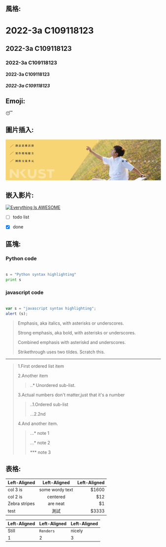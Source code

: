 
## 風格:
# 2022-3a C109118123
## 2022-3a C109118123
### 2022-3a C109118123
#### 2022-3a C109118123
##### 2022-3a C109118123


## Emoji:
😴

## 圖片插入:
![NKUST](nkust.jpg "nkust")

## 嵌入影片:
[![Everything Is AWESOME](https://img.youtube.com/vi/StTqXEQ2l-Y/0.jpg)](https://www.youtube.com/watch?v=StTqXEQ2l-Y "Everything Is AWESOME")
>

- [ ] todo list
- [x] done


## 區塊:
### Python code
```python

s = "Python syntax highlighting"
print s

```
### javascript code
```javascript

var s = "javascript syntax highlighting";
alert (s);

```


>Emphasis, aka italics, with asterisks or underscores.
>
>Strong emphasis, aka bold, with asterisks or underscores.
>
>Combined emphasis with asteriskd and underscores.
>
>Strikethrough uses two tildes. Scratch this.

---

>1.First ordered list item
>
>2.Another item
  >>..* Unordered sub-list.
  >>
>3.Actual numbers don't matter,just that it's a number
  >>..1.Ordered sub-list
  >>
  >>...2.2nd
  >>
>4.And another item.
  >>...* note 1
  >>
  >>...* note 2
  >>
  >>*** note 3


## 表格:
| Left-Aligned | Left-Aligned | Left-Aligned |
| :----------- |:--------------:| -----:|
| col 3 is     | some wordy text| $1600 |
| col 2 is     | centered       |   $12 |
| Zebra stripes| are neat       |    $1 |
| test | 測試       |    $3333 |

| Left-Aligned | Left-Aligned   | Left-Aligned |
| :----------- |:---------------| :--------|
| Still        | `Renders`      | nicely   |
| 1            | 2              |3         |



